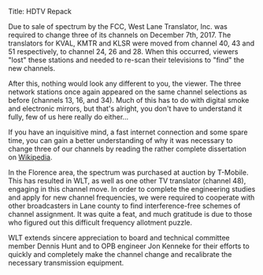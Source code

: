 Title: HDTV Repack

Due to sale of spectrum by the FCC, West Lane Translator, Inc. was
required to change three of its channels on December 7th, 2017. The
translators for KVAL, KMTR and KLSR were moved from channel 40, 43 and
51 respectively, to channel 24, 26 and 28. When this occurred, viewers
"lost" these stations and needed to re-scan their televisions to
"find" the new channels.

After this, nothing would look any different to you, the viewer. The
three network stations once again appeared on the same channel
selections as before (channels 13, 16, and 34). Much of this has to do
with digital smoke and electronic mirrors, but that's alright, you
don't have to understand it fully, few of us here really do either...

If you have an inquisitive mind, a fast internet connection and some
spare time, you can gain a better understanding of why it was
necessary to change three of our channels by reading the rather
complete dissertation on
[Wikipedia](https://en.wikipedia.org/wiki/Spectrum_reallocation).

In the Florence area, the spectrum was purchased at auction by
T-Mobile. This has resulted in WLT, as well as one other TV translator
(channel 48), engaging in this channel move. In order to complete the
engineering studies and apply for new channel frequencies, we were
required to cooperate with other broadcasters in Lane county to find
interference-free schemes of channel assignment. It was quite a feat,
and much gratitude is due to those who figured out this difficult
frequency allotment puzzle.

WLT extends sincere appreciation to board and technical committee
member Dennis Hunt and to OPB engineer Jon Kenneke for their efforts
to quickly and completely make the channel change and recalibrate the
necessary transmission equipment.
